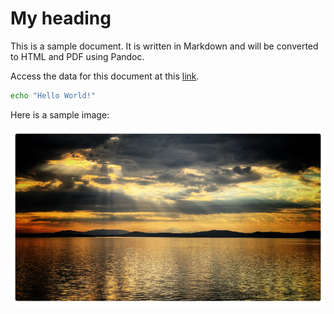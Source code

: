 # My heading

This is a sample document. It is written in Markdown and will be converted to HTML and PDF using Pandoc.

Access the data for this document at this [link]([DATA_DOWNLOAD_LINK]).

```bash
echo "Hello World!"
```

Here is a sample image:

![This is a sample image](includes/picture.jpg)
